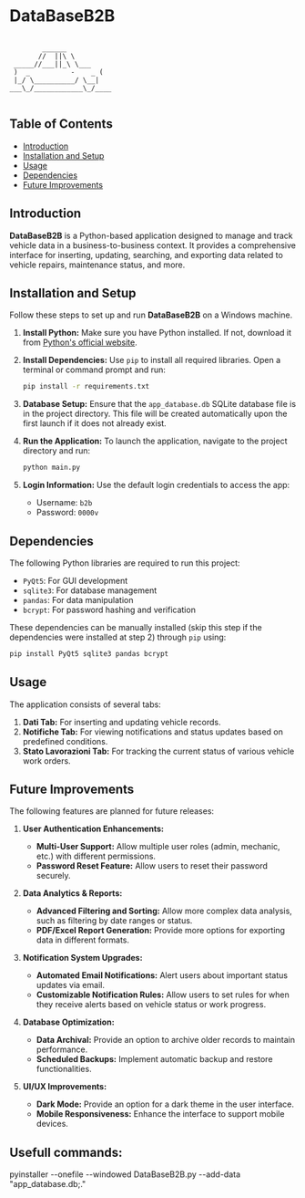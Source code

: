 
# DataBaseB2B

```

        ______
       //  ||\ \
 _____//___||_\ \___
 )  _          -    _ (
 |_/ \__________/ \__|
___\_/____________\_/____


```

## Table of Contents
- [Introduction](#introduction)
- [Installation and Setup](#installation-and-setup)
- [Usage](#usage)
- [Dependencies](#dependencies)
- [Future Improvements](#future-improvements)

## Introduction
**DataBaseB2B** is a Python-based application designed to manage and track vehicle data in a business-to-business context. It provides a comprehensive interface for inserting, updating, searching, and exporting data related to vehicle repairs, maintenance status, and more.

## Installation and Setup

Follow these steps to set up and run **DataBaseB2B** on a Windows machine.

1. **Install Python:**
   Make sure you have Python installed. If not, download it from [Python's official website](https://www.python.org/downloads/).

2. **Install Dependencies:**
   Use `pip` to install all required libraries. Open a terminal or command prompt and run:
   ```bash
   pip install -r requirements.txt
   ```

3. **Database Setup:**
   Ensure that the `app_database.db` SQLite database file is in the project directory. This file will be created automatically upon the first launch if it does not already exist.

4. **Run the Application:**
   To launch the application, navigate to the project directory and run:
   ```bash
   python main.py
   ```

5. **Login Information:**
   Use the default login credentials to access the app:
   - Username: `b2b`
   - Password: `0000v`

## Dependencies
The following Python libraries are required to run this project:
- `PyQt5`: For GUI development
- `sqlite3`: For database management
- `pandas`: For data manipulation
- `bcrypt`: For password hashing and verification

These dependencies can be manually installed (skip this step if the dependencies were installed at step 2) through `pip` using:
```bash
pip install PyQt5 sqlite3 pandas bcrypt
```

## Usage
The application consists of several tabs:
1. **Dati Tab:** For inserting and updating vehicle records.
2. **Notifiche Tab:** For viewing notifications and status updates based on predefined conditions.
3. **Stato Lavorazioni Tab:** For tracking the current status of various vehicle work orders.

## Future Improvements
The following features are planned for future releases:

1. **User Authentication Enhancements:**
   - **Multi-User Support:** Allow multiple user roles (admin, mechanic, etc.) with different permissions.
   - **Password Reset Feature:** Allow users to reset their password securely.

2. **Data Analytics & Reports:**
   - **Advanced Filtering and Sorting:** Allow more complex data analysis, such as filtering by date ranges or status.
   - **PDF/Excel Report Generation:** Provide more options for exporting data in different formats.

3. **Notification System Upgrades:**
   - **Automated Email Notifications:** Alert users about important status updates via email.
   - **Customizable Notification Rules:** Allow users to set rules for when they receive alerts based on vehicle status or work progress.

4. **Database Optimization:**
   - **Data Archival:** Provide an option to archive older records to maintain performance.
   - **Scheduled Backups:** Implement automatic backup and restore functionalities.

5. **UI/UX Improvements:**
   - **Dark Mode:** Provide an option for a dark theme in the user interface.
   - **Mobile Responsiveness:** Enhance the interface to support mobile devices.

## Usefull commands:
pyinstaller --onefile --windowed DataBaseB2B.py --add-data "app_database.db;."